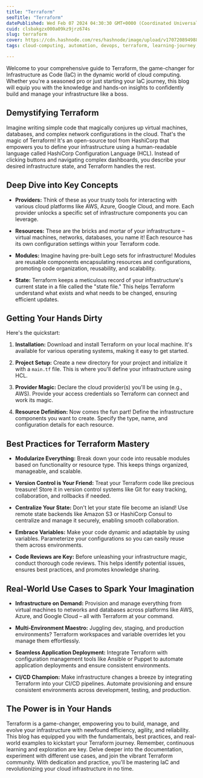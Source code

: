 ```yaml
---
title: "Terraform"
seoTitle: "Terraform"
datePublished: Wed Feb 07 2024 04:30:30 GMT+0000 (Coordinated Universal Time)
cuid: clsbakgzx000a09kz9jrz674s
slug: terraform
cover: https://cdn.hashnode.com/res/hashnode/image/upload/v1707208949889/5e4cd98a-60ba-43f6-9ab6-9f8aa3430694.png
tags: cloud-computing, automation, devops, terraform, learning-journey, iamcloud, terraweekchallenge

---
```


Welcome to your comprehensive guide to Terraform, the game-changer for Infrastructure as Code (IaC) in the dynamic world of cloud computing. Whether you're a seasoned pro or just starting your IaC journey, this blog will equip you with the knowledge and hands-on insights to confidently build and manage your infrastructure like a boss.

## **Demystifying Terraform**

Imagine writing simple code that magically conjures up virtual machines, databases, and complex network configurations in the cloud. That's the magic of Terraform! It's an open-source tool from HashiCorp that empowers you to define your infrastructure using a human-readable language called HashiCorp Configuration Language (HCL). Instead of clicking buttons and navigating complex dashboards, you describe your desired infrastructure state, and Terraform handles the rest.

## **Deep Dive into Key Concepts**

* **Providers:** Think of these as your trusty tools for interacting with various cloud platforms like AWS, Azure, Google Cloud, and more. Each provider unlocks a specific set of infrastructure components you can leverage.
    
* **Resources:** These are the bricks and mortar of your infrastructure – virtual machines, networks, databases, you name it! Each resource has its own configuration settings within your Terraform code.
    
* **Modules:** Imagine having pre-built Lego sets for infrastructure! Modules are reusable components encapsulating resources and configurations, promoting code organization, reusability, and scalability.
    
* **State:** Terraform keeps a meticulous record of your infrastructure's current state in a file called the "state file." This helps Terraform understand what exists and what needs to be changed, ensuring efficient updates.
    

## **Getting Your Hands Dirty**

Here's the quickstart:

1. **Installation:** Download and install Terraform on your local machine. It's available for various operating systems, making it easy to get started.
    
2. **Project Setup:** Create a new directory for your project and initialize it with a `main.tf` file. This is where you'll define your infrastructure using HCL.
    
3. **Provider Magic:** Declare the cloud provider(s) you'll be using (e.g., AWS). Provide your access credentials so Terraform can connect and work its magic.
    
4. **Resource Definition:** Now comes the fun part! Define the infrastructure components you want to create. Specify the type, name, and configuration details for each resource.
    

## **Best Practices for Terraform Mastery**

* **Modularize Everything:** Break down your code into reusable modules based on functionality or resource type. This keeps things organized, manageable, and scalable.
    
* **Version Control is Your Friend:** Treat your Terraform code like precious treasure! Store it in version control systems like Git for easy tracking, collaboration, and rollbacks if needed.
    
* **Centralize Your State:** Don't let your state file become an island! Use remote state backends like Amazon S3 or HashiCorp Consul to centralize and manage it securely, enabling smooth collaboration.
    
* **Embrace Variables:** Make your code dynamic and adaptable by using variables. Parameterize your configurations so you can easily reuse them across environments.
    
* **Code Reviews are Key:** Before unleashing your infrastructure magic, conduct thorough code reviews. This helps identify potential issues, ensures best practices, and promotes knowledge sharing.
    

## **Real-World Use Cases to Spark Your Imagination**

* **Infrastructure on Demand:** Provision and manage everything from virtual machines to networks and databases across platforms like AWS, Azure, and Google Cloud – all with Terraform at your command.
    
* **Multi-Environment Maestro:** Juggling dev, staging, and production environments? Terraform workspaces and variable overrides let you manage them effortlessly.
    
* **Seamless Application Deployment:** Integrate Terraform with configuration management tools like Ansible or Puppet to automate application deployments and ensure consistent environments.
    
* **CI/CD Champion:** Make infrastructure changes a breeze by integrating Terraform into your CI/CD pipelines. Automate provisioning and ensure consistent environments across development, testing, and production.
    

## **The Power is in Your Hands**

Terraform is a game-changer, empowering you to build, manage, and evolve your infrastructure with newfound efficiency, agility, and reliability. This blog has equipped you with the fundamentals, best practices, and real-world examples to kickstart your Terraform journey. Remember, continuous learning and exploration are key. Delve deeper into the documentation, experiment with different use cases, and join the vibrant Terraform community. With dedication and practice, you'll be mastering IaC and revolutionizing your cloud infrastructure in no time.